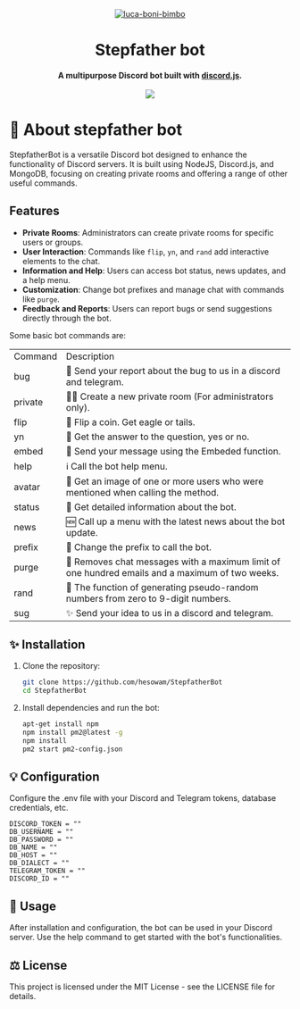 <div align="center">
    </a>
    <a href="https://ibb.co/CmSvZpp"><img src="https://i.ibb.co/CmSvZpp/luca-boni-bimbo.jpg" alt="luca-boni-bimbo" border="0"></a>
    <h1>Stepfather bot</h1>
    <h4>A multipurpose Discord bot built with <a href="https://discord.js.org/#/" target="_blank">discord.js</a>.<br><br>
    <img src="https://www.codefactor.io/repository/github/hesowam/stepfatherbot/badge/master?s=bc6f6de950d55fc33d18c69b917a90a4ef72be86">
    </h4>
</div>

# 🤖 About stepfather bot
StepfatherBot is a versatile Discord bot designed to enhance the functionality of Discord servers. It is built using NodeJS, Discord.js, and MongoDB, focusing on creating private rooms and offering a range of other useful commands.

## Features
- **Private Rooms**: Administrators can create private rooms for specific users or groups.
- **User Interaction**: Commands like `flip`, `yn`, and `rand` add interactive elements to the chat.
- **Information and Help**: Users can access bot status, news updates, and a help menu.
- **Customization**: Change bot prefixes and manage chat with commands like `purge`.
- **Feedback and Reports**: Users can report bugs or send suggestions directly through the bot.

Some basic bot commands are:
<div align="center">
<table>
  <tr>
    <td>Command</td>
    <td>Description</td>
  </tr>
  <tr>
    <td>bug</td>
    <td>🐛 Send your report about the bug to us in a discord and telegram.</td>
  </tr>
    <tr>
    <td>private</td>
    <td>👨‍👧 Create a new private room (For administrators only).</td>
  </tr>
    <tr>
    <td>flip</td>
    <td>🐬 Flip a coin. Get eagle or tails.  </td>
  </tr>
    <tr>
    <td>yn</td>
    <td>🙋 Get the answer to the question, yes or no.</td>
  </tr>
    <tr>
    <td>embed</td>
    <td>💌 Send your message using the Embeded function.</td>
  </tr>
    <tr>
    <td>help</td>
    <td>ℹ️ Call the bot help menu.</td>
  </tr>
    <tr>
    <td>avatar</td>
    <td>📌 Get an image of one or more users who were mentioned when calling the method.</td>
  </tr>
    <tr>
    <td>status</td>
    <td>🚥 Get detailed information about the bot.</td>
  </tr>
    <tr>
    <td>news</td>
    <td>🆕 Call up a menu with the latest news about the bot update.</td>
  </tr>
    <tr>
    <td>prefix</td>
    <td> 📲 Change the prefix to call the bot.</td>
  </tr>
    <tr>
    <td>purge</td>
    <td>🍓 Removes chat messages with a maximum limit of one hundred emails and a maximum of two weeks.</td>
  </tr>
    <tr>
    <td>rand</td>
    <td>🦮 The function of generating pseudo-random numbers from zero to 9-digit numbers.</td>
  </tr>
    <tr>
    <td>sug</td>
    <td>✨ Send your idea to us in a discord and telegram.</td>
  </tr>
</table>
</div>

## ✨ Installation
1. Clone the repository:
   
   ```bash
   git clone https://github.com/hesowam/StepfatherBot
   cd StepfatherBot
   ```
2. Install dependencies and run the bot:

    ```bash
    apt-get install npm
    npm install pm2@latest -g
    npm install
    pm2 start pm2-config.json
    ```
   
## 💡 Configuration
Configure the .env file with your Discord and Telegram tokens, database credentials, etc.

```dotenv
DISCORD_TOKEN = ""
DB_USERNAME = ""
DB_PASSWORD = ""
DB_NAME = ""
DB_HOST = ""
DB_DIALECT = ""
TELEGRAM_TOKEN = ""
DISCORD_ID = ""
```

## 💊 Usage
After installation and configuration, the bot can be used in your Discord server. Use the help command to get started with the bot's functionalities.

## ⚖️ License
This project is licensed under the MIT License - see the LICENSE file for details.
